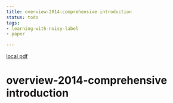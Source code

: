 ```yaml
---
title: overview-2014-comprehensive introduction
status: todo
tags:
- learning-with-noisy-label
- paper

---
```


[local pdf](../../../pdfs/overview-2014-comprehensive%20introduction.pdf)

# overview-2014-comprehensive introduction

